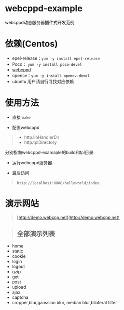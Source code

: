 # webcppd-example
webcppd动态服务器插件式开发范例

# 依赖(Centos)
* epel-release：`yum -y install epel-release`
* Poco： `yum -y install poco-devel`
* [webcppd](https://github.com/webcpp/webcppd)
* opencv：`yum -y install opencv-devel`
* ubuntu 用户请自行寻找对应依赖

# 使用方法

* 直接
`
make
`


* 配置webcppd
> * http.libHandlerDir 
> * http.tplDirectory


分别指向webcppd-examaple的build和tpl目录.

* 运行webcppd服务器.

* 最后访问
> `http://localhost:8888/helloworld/index`
.

# 演示网站
> [http://demo.webcpp.net](http://demo.webcpp.net)

> ## 全部演示列表

* home
* static
* cookie
* login
* logout
* gzip
* get
* post
* upload
* ajax
* captcha
* cropper,blur,gaussion blur, median blur,bilateral filter
